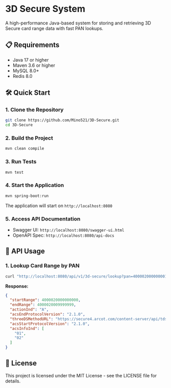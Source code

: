 # 3D Secure System

A high-performance Java-based system for storing and retrieving 3D Secure card range data with fast PAN lookups.

## 📋 Requirements

- Java 17 or higher
- Maven 3.6 or higher
- MySQL 8.0+
- Redis 8.0

## 🛠️ Quick Start

### 1. Clone the Repository

```bash
git clone https://github.com/Mino521/3D-Secure.git
cd 3D-Secure
```

### 2. Build the Project

```bash
mvn clean compile
```

### 3. Run Tests

```bash
mvn test
```

### 4. Start the Application

```bash
mvn spring-boot:run
```

The application will start on `http://localhost:8080`

### 5. Access API Documentation

- Swagger UI: `http://localhost:8080/swagger-ui.html`
- OpenAPI Spec: `http://localhost:8080/api-docs`

## 📖 API Usage

### 1. Lookup Card Range by PAN

```bash
curl "http://localhost:8080/api/v1/3d-secure/lookup?pan=4000020000000010"
```

**Response:**
```json
{
  "startRange": 4000020000000000,
  "endRange": 4000020009999999,
  "actionInd": "A",
  "acsEndProtocolVersion": "2.1.0",
  "threeDSMethodURL": "https://secure4.arcot.com/content-server/api/tds2/txn/browser/v1/tds-method",
  "acsStartProtocolVersion": "2.1.0",
  "acsInfoInd": [
    "01",
    "02"
  ]
}
```

## 📄 License

This project is licensed under the MIT License - see the LICENSE file for details.